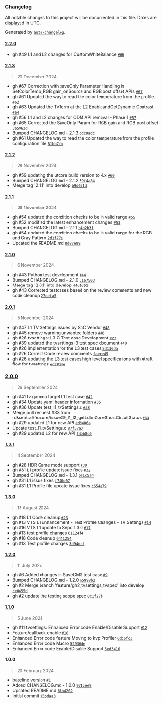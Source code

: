 ### Changelog

All notable changes to this project will be documented in this file. Dates are displayed in UTC.

Generated by [`auto-changelog`](https://github.com/CookPete/auto-changelog).

#### [2.2.0](https://github.com/rdkcentral/rdkv-halif-test-tvsettings/compare/2.1.3...2.2.0)

- gh #49 L1 and L2 changes for CustomWhiteBalance [`#66`](https://github.com/rdkcentral/rdkv-halif-test-tvsettings/pull/66)

#### [2.1.3](https://github.com/rdkcentral/rdkv-halif-test-tvsettings/compare/2.1.2...2.1.3)

> 20 December 2024

- gh #67 Correction with saveOnly Parameter Handling in SetColorTemp_RGB gain_onSource and RGB post offset APIs [`#67`](https://github.com/rdkcentral/rdkv-halif-test-tvsettings/pull/67)
- gh #61 Updated the way to read the color temperature from the profile… [`#62`](https://github.com/rdkcentral/rdkv-halif-test-tvsettings/pull/62)
- gh #63 Updated the TvTerm at the L2 EnableandGetDynamic Contrast [`#64`](https://github.com/rdkcentral/rdkv-halif-test-tvsettings/pull/64)
- gh #56 L1 and L2 changes for ODM API removal - Phase 1 [`#57`](https://github.com/rdkcentral/rdkv-halif-test-tvsettings/pull/57)
- gh #65 Corrected the SaveOnly Param for RGB gain and RGB post offset [`3b5963d`](https://github.com/rdkcentral/rdkv-halif-test-tvsettings/commit/3b5963db2c5fa7a13b48f64dec55cb8730bcc30a)
- Bumped CHANGELOG.md - 2.1.3 [`ddc0adc`](https://github.com/rdkcentral/rdkv-halif-test-tvsettings/commit/ddc0adc25d841fdc7fd14f085fde379f19c542e0)
- gh #61 Updated the way to read the color temperature from the profile configuration file [`81bb7fb`](https://github.com/rdkcentral/rdkv-halif-test-tvsettings/commit/81bb7fbee52c45d37e19ab48901f9032336b2042)

#### [2.1.2](https://github.com/rdkcentral/rdkv-halif-test-tvsettings/compare/2.1.1...2.1.2)

> 28 November 2024

- gh #59 updating the utcore build version to 4.x [`#60`](https://github.com/rdkcentral/rdkv-halif-test-tvsettings/pull/60)
- Bumped CHANGELOG.md - 2.1.2 [`59f4a84`](https://github.com/rdkcentral/rdkv-halif-test-tvsettings/commit/59f4a84b5c61fd34cef0180db187077816de8438)
- Merge tag '2.1.1' into develop [`b9d6d1d`](https://github.com/rdkcentral/rdkv-halif-test-tvsettings/commit/b9d6d1d01add4d40fd6b51b45b5baeb516b7f6ec)

#### [2.1.1](https://github.com/rdkcentral/rdkv-halif-test-tvsettings/compare/2.1.0...2.1.1)

> 26 November 2024

- gh #54 updated the condition checks to be in valid range [`#55`](https://github.com/rdkcentral/rdkv-halif-test-tvsettings/pull/55)
- gh #52 modified the latest enhancement changes [`#53`](https://github.com/rdkcentral/rdkv-halif-test-tvsettings/pull/53)
- Bumped CHANGELOG.md - 2.1.1 [`b4b2b3f`](https://github.com/rdkcentral/rdkv-halif-test-tvsettings/commit/b4b2b3fdbc2ed65c1ad05f4f195d4c12c9d9d2ea)
- gh #54 updated the condition checks to be in valid range for the RGB and Gray Pattern [`2d1f77e`](https://github.com/rdkcentral/rdkv-halif-test-tvsettings/commit/2d1f77eed2251a02896956481e8871f1b0edd68d)
- Updated the README.md [`8d87e89`](https://github.com/rdkcentral/rdkv-halif-test-tvsettings/commit/8d87e89e205d14f778e55112a45a39e0b5a04d4d)

#### [2.1.0](https://github.com/rdkcentral/rdkv-halif-test-tvsettings/compare/2.0.1...2.1.0)

> 6 November 2024

- gh #43 Python test development [`#44`](https://github.com/rdkcentral/rdkv-halif-test-tvsettings/pull/44)
- Bumped CHANGELOG.md - 2.1.0 [`3167503`](https://github.com/rdkcentral/rdkv-halif-test-tvsettings/commit/3167503ec1a6a2a280d9912007ee28aa430d0206)
- Merge tag '2.0.1' into develop [`44d1d92`](https://github.com/rdkcentral/rdkv-halif-test-tvsettings/commit/44d1d921ef1bb3f3a20f71b992ee1d9ef00c84c5)
- gh #43 Corrected testcases based on the review comments and new code cleanup [`27cefa5`](https://github.com/rdkcentral/rdkv-halif-test-tvsettings/commit/27cefa53aa7067e0cdc11e9ec0d4bf7b8999f196)

#### [2.0.1](https://github.com/rdkcentral/rdkv-halif-test-tvsettings/compare/2.0.0...2.0.1)

> 5 November 2024

- gh #47 L1 TV Settings issues by SoC Vendor [`#48`](https://github.com/rdkcentral/rdkv-halif-test-tvsettings/pull/48)
- gh #45 remove warning unwanted folders [`#46`](https://github.com/rdkcentral/rdkv-halif-test-tvsettings/pull/46)
- gh #26 tvsettings: L3 C-Test case Development [`#27`](https://github.com/rdkcentral/rdkv-halif-test-tvsettings/pull/27)
- gh #39 updated the tvsettings l3 test spec document [`#40`](https://github.com/rdkcentral/rdkv-halif-test-tvsettings/pull/40)
- gh #26 implementation for the L3 test cases [`5d136da`](https://github.com/rdkcentral/rdkv-halif-test-tvsettings/commit/5d136da04ecbe6c2f551af788d47bf3f13377c2c)
- gh #26 Correct Code review comments [`faece45`](https://github.com/rdkcentral/rdkv-halif-test-tvsettings/commit/faece45939186e4ffec5b905d988332a2778d797)
- gh #26 updating the L3 test cases high level specifications with utraft flow for tvsettings [`ed2814e`](https://github.com/rdkcentral/rdkv-halif-test-tvsettings/commit/ed2814ec1693767fd8e2f99b788fd521bfe1d05d)

### [2.0.0](https://github.com/rdkcentral/rdkv-halif-test-tvsettings/compare/1.3.1...2.0.0)

> 26 September 2024

- gh #41 tv gamma target L1 test case [`#42`](https://github.com/rdkcentral/rdkv-halif-test-tvsettings/pull/42)
- gh #34 Update yaml header information [`#35`](https://github.com/rdkcentral/rdkv-halif-test-tvsettings/pull/35)
- gh #36 Update test_l1_tvSettings.c [`#38`](https://github.com/rdkcentral/rdkv-halif-test-tvsettings/pull/38)
-  Merge pull request #33 from rdkcentral/feature/issue29_l1_l2_getLdimZoneShortCircuitStatus [`#33`](https://github.com/rdkcentral/rdkv-halif-test-tvsettings/pull/33)
- gh #29 updated L1 for new API [`ed9406a`](https://github.com/rdkcentral/rdkv-halif-test-tvsettings/commit/ed9406a5ec1aeae84e60962c283e4911460681df)
- Update test_l1_tvSettings.c [`87f57a3`](https://github.com/rdkcentral/rdkv-halif-test-tvsettings/commit/87f57a30a2c44aeb35a8e6e064178fec80eead06)
- gh #29 updated L2 for new API [`f4bb8c6`](https://github.com/rdkcentral/rdkv-halif-test-tvsettings/commit/f4bb8c667111b319007f690bebc1e17d29929db6)

#### [1.3.1](https://github.com/rdkcentral/rdkv-halif-test-tvsettings/compare/1.3.0...1.3.1)

> 4 September 2024

- gh #28 HDR Game mode support [`#30`](https://github.com/rdkcentral/rdkv-halif-test-tvsettings/pull/30)
- gh #31 L1 profile update issue fixes [`#32`](https://github.com/rdkcentral/rdkv-halif-test-tvsettings/pull/32)
- Bumped CHANGELOG.md - 1.3.1 [`5a1c5a4`](https://github.com/rdkcentral/rdkv-halif-test-tvsettings/commit/5a1c5a4ffc8783f8c61ef6a66de26cbe6b936f56)
- gh #31 L1 issue fixes [`f740d07`](https://github.com/rdkcentral/rdkv-halif-test-tvsettings/commit/f740d072e3c394f477a4a2e8196a362c039c5027)
- gh #31 L1 Profile file update issue fixes [`c654e79`](https://github.com/rdkcentral/rdkv-halif-test-tvsettings/commit/c654e7950a0bb4ad7a251ea9f62e0c6498841a24)

#### [1.3.0](https://github.com/rdkcentral/rdkv-halif-test-tvsettings/compare/1.2.0...1.3.0)

> 13 August 2024

- gh #18 L1 Code cleanup [`#23`](https://github.com/rdkcentral/rdkv-halif-test-tvsettings/pull/23)
- gh #13 VTS L1 Enhancement - Test Profile Changes - TV Settings [`#14`](https://github.com/rdkcentral/rdkv-halif-test-tvsettings/pull/14)
- gh #16 VTS L1 update to Sepc 1.3.0 [`#17`](https://github.com/rdkcentral/rdkv-halif-test-tvsettings/pull/17)
- gh #13 test profile changes [`61124f4`](https://github.com/rdkcentral/rdkv-halif-test-tvsettings/commit/61124f403bdb2a0f921b0578eb095edf28759c80)
- gh #18 Code cleanup [`6441254`](https://github.com/rdkcentral/rdkv-halif-test-tvsettings/commit/6441254971c44f04227f10311721668f77ccbed9)
- gh #13 Test profile changes [`3d94dcf`](https://github.com/rdkcentral/rdkv-halif-test-tvsettings/commit/3d94dcf19a08efec2f0233f920efb035c62e27e4)

#### [1.2.0](https://github.com/rdkcentral/rdkv-halif-test-tvsettings/compare/1.1.0...1.2.0)

> 11 July 2024

- gh #6 Added changes in SaveCMS test case [`#9`](https://github.com/rdkcentral/rdkv-halif-test-tvsettings/pull/9)
- Bumped CHANGELOG.md - 1.2.0 [`a5998b2`](https://github.com/rdkcentral/rdkv-halif-test-tvsettings/commit/a5998b20468ce5f6ba9fe9e04fc7a71c68c04fe4)
- gh #2 Merge branch 'feature/gh2_tvsettings_tvspec' into develop [`ce0655d`](https://github.com/rdkcentral/rdkv-halif-test-tvsettings/commit/ce0655dd304135e1df110e3cbaced00192c3cdef)
- gh #2 update the testing scope spec [`0c1f27b`](https://github.com/rdkcentral/rdkv-halif-test-tvsettings/commit/0c1f27b18ef3b20c00b3216d34ab4c696ef1d1fc)

#### [1.1.0](https://github.com/rdkcentral/rdkv-halif-test-tvsettings/compare/1.0.0...1.1.0)

> 5 June 2024

- gh #11 tvsettings: Enhanced Error code Enable/Disable Support [`#12`](https://github.com/rdkcentral/rdkv-halif-test-tvsettings/pull/12)
- Feature/callback enable [`#10`](https://github.com/rdkcentral/rdkv-halif-test-tvsettings/pull/10)
- Enhanced Error code feature Moving to kvp Profiler [`6dc6fc3`](https://github.com/rdkcentral/rdkv-halif-test-tvsettings/commit/6dc6fc3a98d2612d954bf22dec4d52d760b5ad1d)
- Enhanced Error code Macro [`52936de`](https://github.com/rdkcentral/rdkv-halif-test-tvsettings/commit/52936defa546c5bd48e68bfdabaf428f2691ed8f)
- Enhanced Error code Enable/Disable Support [`5ed3416`](https://github.com/rdkcentral/rdkv-halif-test-tvsettings/commit/5ed341692eb9c3144a66a2b927d6f8d28b0cf894)

#### 1.0.0

> 20 February 2024

- baseline version [`#1`](https://github.com/rdkcentral/rdkv-halif-test-tvsettings/pull/1)
- Added CHANGELOG.md - 1.0.0 [`971cee9`](https://github.com/rdkcentral/rdkv-halif-test-tvsettings/commit/971cee97f762020598285019dcbbdece58f3e5c1)
- Updated README.md [`68b4202`](https://github.com/rdkcentral/rdkv-halif-test-tvsettings/commit/68b4202d3475d14a81967e746195641a97a75ebe)
- Initial commit [`95bdaa3`](https://github.com/rdkcentral/rdkv-halif-test-tvsettings/commit/95bdaa302dc28144e3449f785de3d4bd428717db)
